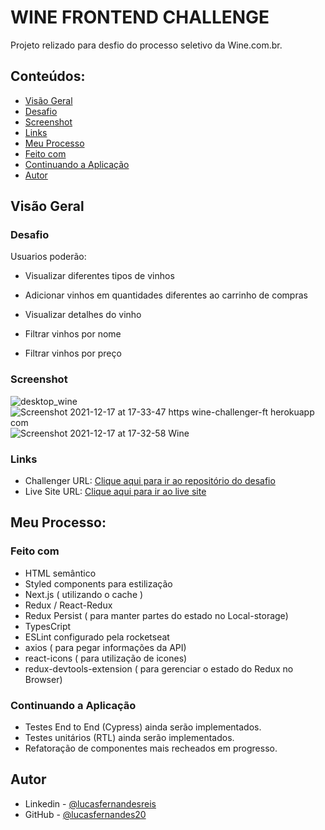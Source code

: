 # WINE FRONTEND CHALLENGE

Projeto relizado para desfio do processo seletivo da Wine.com.br.

## Conteúdos:

  - [Visão Geral](#visão-geral)
  - [Desafio](#desafio)
  - [Screenshot](#screenshot)
  - [Links](#links)
  - [Meu Processo](#meu-processo)
  - [Feito com](#feito-com)
  - [Continuando a Aplicação](#continuando-a-aplicação)
  - [Autor](#autor)

## Visão Geral

### Desafio

Usuarios poderão:

- Visualizar diferentes tipos de vinhos
- Adicionar vinhos em quantidades diferentes ao carrinho de compras
- Visualizar detalhes do vinho
- Filtrar vinhos por nome

- Filtrar vinhos por preço

### Screenshot

![desktop_wine](https://user-images.githubusercontent.com/82236429/146604648-758d336f-9047-4788-ac25-523c16768f11.png)
![Screenshot 2021-12-17 at 17-33-47 https wine-challenger-ft herokuapp com](https://user-images.githubusercontent.com/82236429/146604694-bb642f3b-b5fd-4ec2-892e-0d80e47fd4b6.png)
![Screenshot 2021-12-17 at 17-32-58 Wine](https://user-images.githubusercontent.com/82236429/146604719-bd981ea7-7e1d-42ac-96ee-3b0ef5da3cf4.png)

### Links

- Challenger URL: [Clique aqui para ir ao repositório do desafio](https://github.com/winecombr/frontend-challenge)
- Live Site URL: [Clique aqui para ir ao live site](https://wine-challenger-ft.herokuapp.com/)

## Meu Processo:

### Feito com

- HTML semântico
- Styled components para estilização
- Next.js ( utilizando o cache )
- Redux / React-Redux
- Redux Persist ( para manter partes do estado no Local-storage)
- TypesCript
- ESLint configurado pela rocketseat
- axios ( para pegar informações da API)
- react-icons ( para utilização de icones)
- redux-devtools-extension ( para gerenciar o estado do Redux no Browser)


### Continuando a Aplicação

- Testes End to End (Cypress) ainda serão implementados.
- Testes unitários (RTL) ainda serão implementados.
- Refatoração de componentes mais recheados em progresso.

## Autor

- Linkedin - [@lucasfernandesreis](https://www.linkedin.com/in/lucasfernandesreis/)
- GitHub - [@lucasfernandes20](https://github.com/lucasfernandes20)

